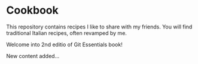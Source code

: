 Cookbook
========

This repository contains recipes I like to share with my friends.
You will find traditional Italian recipes, often revamped by me.

Welcome into 2nd editio of Git Essentials book!

New content added...
